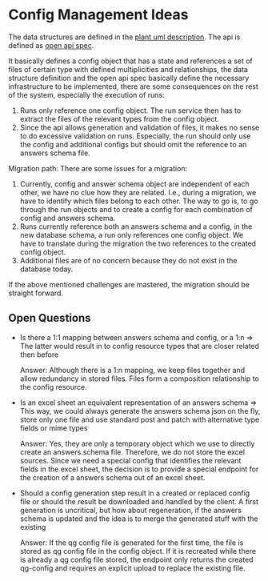 # Config Management Ideas

The data structures are defined in the [plant uml description](config-mgmt-ds.puml).
The api is defined as [open api spec](config-mgmt.yaml).

It basically defines a config object that has a state and references a set of files of certain type with defined multiplicities and relationships, the data structure definition and the open api spec basically define the necessary infrastructure to be implemented, there are some consequences on the rest of the system, especially the execution of runs:

1. Runs only reference one config object. The run service then has to extract the files of the relevant types from the config object.
2. Since the api allows generation and validation of files, it makes no sense to do excessive validation on runs. Especially, the run should only use the config and additional configs but should omit the reference to an answers schema file.

Migration path:
There are some issues for a migration:

1. Currently, config and answer schema object are independent of each other, we have no clue how they are related. I.e., during a migration, we have to identify which files belong to each other. The way to go is, to go through the run objects and to create a config for each combination of config and answers schema.
2. Runs currently reference both an answers schema and a config, in the new database schema, a run only references one config object. We have to translate during the migration the two references to the created config object.
3. Additional files are of no concern because they do not exist in the database today.

If the above mentioned challenges are mastered, the migration should be straight forward.

## Open Questions

- Is there a 1:1 mapping between answers schema and config, or a 1:n => The latter would result in to config resource types that are closer related then before

  Answer: Although there is a 1:n mapping, we keep files together and allow redundancy in stored files. Files form a composition relationship to the config resource.
- Is an excel sheet an equivalent representation of an answers schema => This way, we could always generate the answers schema json on the fly, store only one file and use standard post and patch with alternative type fields or mime types

  Answer: Yes, they are only a temporary object which we use to directly create an answers.schema file. Therefore, we do not store the excel sources. Since we need a special config that identifies the relevant fields in the excel sheet, the decision is to provide a special endpoint for the creation of a answers schema out of an excel sheet.
- Should a config generation step result in a created or replaced config file or should the result be downloaded and handled by the client. A first generation is uncritical, but how about regeneration, if the answers schema is updated and the idea is to merge the generated stuff with the existing

  Answer: If the qg config file is generated for the first time, the file is stored as qg config file in the config object. If it is recreated while there is already a qg config file stored, the endpoint only returns the created qg-config and requires an explicit upload to replace the existing file.
